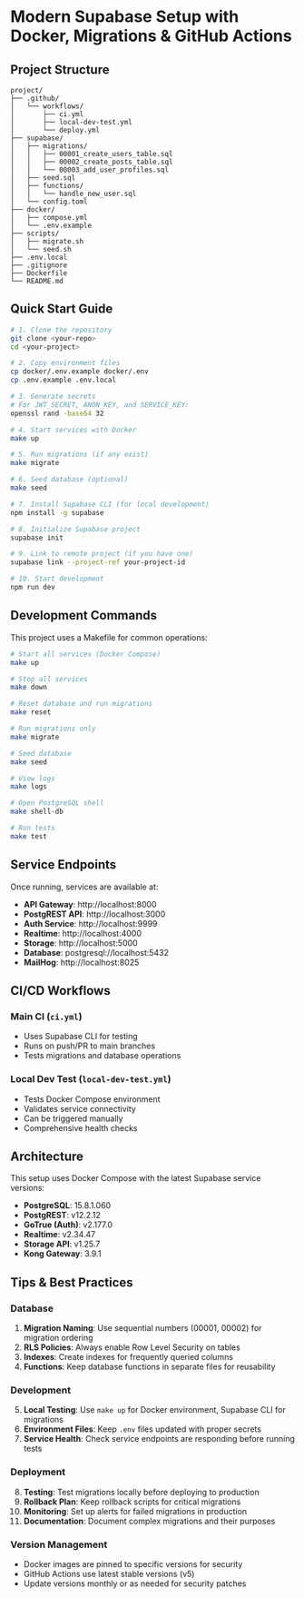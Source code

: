 # Modern Supabase Setup with Docker, Migrations & GitHub Actions

## Project Structure

```
project/
├── .github/
│   └── workflows/
│       ├── ci.yml
│       ├── local-dev-test.yml
│       └── deploy.yml
├── supabase/
│   ├── migrations/
│   │   ├── 00001_create_users_table.sql
│   │   ├── 00002_create_posts_table.sql
│   │   └── 00003_add_user_profiles.sql
│   ├── seed.sql
│   ├── functions/
│   │   └── handle_new_user.sql
│   └── config.toml
├── docker/
│   ├── compose.yml
│   └── .env.example
├── scripts/
│   ├── migrate.sh
│   └── seed.sh
├── .env.local
├── .gitignore
├── Dockerfile
└── README.md
```

## Quick Start Guide

```bash
# 1. Clone the repository
git clone <your-repo>
cd <your-project>

# 2. Copy environment files
cp docker/.env.example docker/.env
cp .env.example .env.local

# 3. Generate secrets
# For JWT_SECRET, ANON_KEY, and SERVICE_KEY:
openssl rand -base64 32

# 4. Start services with Docker
make up

# 5. Run migrations (if any exist)
make migrate

# 6. Seed database (optional)
make seed

# 7. Install Supabase CLI (for local development)
npm install -g supabase

# 8. Initialize Supabase project
supabase init

# 9. Link to remote project (if you have one)
supabase link --project-ref your-project-id

# 10. Start development
npm run dev
```

## Development Commands

This project uses a Makefile for common operations:

```bash
# Start all services (Docker Compose)
make up

# Stop all services
make down

# Reset database and run migrations
make reset

# Run migrations only
make migrate

# Seed database
make seed

# View logs
make logs

# Open PostgreSQL shell
make shell-db

# Run tests
make test
```

## Service Endpoints

Once running, services are available at:

- **API Gateway**: http://localhost:8000
- **PostgREST API**: http://localhost:3000
- **Auth Service**: http://localhost:9999
- **Realtime**: http://localhost:4000
- **Storage**: http://localhost:5000
- **Database**: postgresql://localhost:5432
- **MailHog**: http://localhost:8025

## CI/CD Workflows

### Main CI (`ci.yml`)
- Uses Supabase CLI for testing
- Runs on push/PR to main branches
- Tests migrations and database operations

### Local Dev Test (`local-dev-test.yml`)
- Tests Docker Compose environment
- Validates service connectivity
- Can be triggered manually
- Comprehensive health checks

## Architecture

This setup uses Docker Compose with the latest Supabase service versions:

- **PostgreSQL**: 15.8.1.060
- **PostgREST**: v12.2.12
- **GoTrue (Auth)**: v2.177.0
- **Realtime**: v2.34.47
- **Storage API**: v1.25.7
- **Kong Gateway**: 3.9.1

## Tips & Best Practices

### Database
1. **Migration Naming**: Use sequential numbers (00001, 00002) for migration ordering
2. **RLS Policies**: Always enable Row Level Security on tables
3. **Indexes**: Create indexes for frequently queried columns
4. **Functions**: Keep database functions in separate files for reusability

### Development
5. **Local Testing**: Use `make up` for Docker environment, Supabase CLI for migrations
6. **Environment Files**: Keep `.env` files updated with proper secrets
7. **Service Health**: Check service endpoints are responding before running tests

### Deployment
8. **Testing**: Test migrations locally before deploying to production
9. **Rollback Plan**: Keep rollback scripts for critical migrations
10. **Monitoring**: Set up alerts for failed migrations in production
11. **Documentation**: Document complex migrations and their purposes

### Version Management
- Docker images are pinned to specific versions for security
- GitHub Actions use latest stable versions (v5)
- Update versions monthly or as needed for security patches